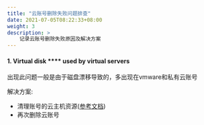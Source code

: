 ```yaml
---
title: "云账号删除失败问题排查"
date: 2021-07-05T08:22:33+08:00
weight: 3
description: >
    记录云账号删除失败原因及解决方案 
---
```



#### 1. Virtual disk **** used by virtual servers

出现此问题一般是由于磁盘漂移导致的，多出现在vmware和私有云账号

解决方案:
- 清理账号的云主机资源([参考文档](../../../../multicloud/compute/vminstance/tutorial/purge/))
- 再次删除云账号
